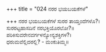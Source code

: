 +++
title = "024 ನರರ ಭಯಬಯಕೆಗಳೆ"

+++
ನರರ ಭಯಬಯಕೆಗಳೆ ಸುರರ ತಾಯ್ತಂದೆಗಳೊ?।  
ಸುರರಟ್ಟಹಾಸದಿನೆ ನರಭಕ್ತಿಯೊರಲೋ?॥  
ಪರಿಕಿಸುವರೇನವರ್ಗಳನ್ಯೋನ್ಯಶಕ್ತಿಗಳ?।  
ಧರುಮವೆಲ್ಲಿದರಲ್ಲಿ? - ಮಂಕುತಿಮ್ಮ॥  
